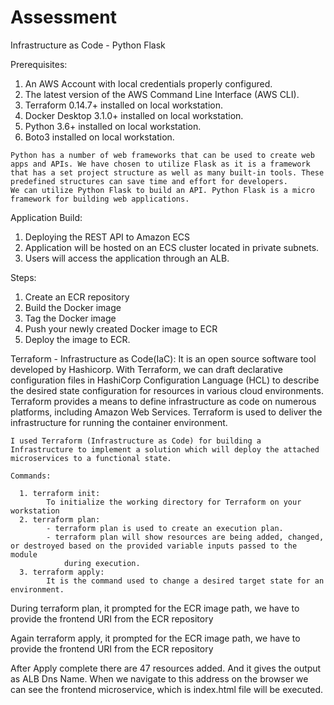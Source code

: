 # Assessment
Infrastructure as Code - Python Flask

Prerequisites:
  1. An AWS Account with local credentials properly configured.
  2. The latest version of the AWS Command Line Interface (AWS CLI).
  3. Terraform 0.14.7+ installed on local workstation.
  4. Docker Desktop 3.1.0+ installed on local workstation.
  5. Python 3.6+ installed on local workstation.
  6. Boto3 installed on local workstation.
  
    Python has a number of web frameworks that can be used to create web apps and APIs. We have chosen to utilize Flask as it is a framework that has a set project structure as well as many built-in tools. These predefined structures can save time and effort for developers.
    We can utilize Python Flask to build an API. Python Flask is a micro framework for building web applications.

Application Build:
  1. Deploying the REST API to Amazon ECS
  2. Application will be hosted on an ECS cluster located in private subnets. 
  3. Users will access the application through an ALB.

Steps:

  1. Create an ECR repository
  2. Build the Docker image
  3. Tag the Docker image
  4. Push your newly created Docker image to ECR
  5. Deploy the image to ECR. 

Terraform - Infrastructure as Code(IaC):
    It is an open source software tool developed by Hashicorp. With Terraform, we can draft declarative configuration files in HashiCorp Configuration Language (HCL) to describe the desired state configuration for resources in various cloud environments. Terraform provides a means to define infrastructure as code on numerous platforms, including Amazon Web Services. 
    Terraform is used to deliver the infrastructure for running the container environment. 
    
    I used Terraform (Infrastructure as Code) for building a Infrastructure to implement a solution which will deploy the attached microservices to a functional state.
    
    Commands:
    
      1. terraform init:
            To initialize the working directory for Terraform on your workstation
      2. terraform plan:
            - terraform plan is used to create an execution plan.
            - terraform plan will show resources are being added, changed, or destroyed based on the provided variable inputs passed to the module      
                during execution. 
      3. terraform apply:
            It is the command used to change a desired target state for an environment.
            
   During terraform plan, it prompted for the ECR image path, we have to provide the frontend URI from the ECR repository
   
   Again terraform apply, it prompted for the ECR image path, we have to provide the frontend URI from the ECR repository
   
   After Apply complete there are 47 resources added. And it gives the output as ALB Dns Name. When we navigate to this address on the browser we can see the frontend microservice, which is index.html file will be executed.
